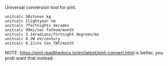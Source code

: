 Universal conversion tool for pint.


```
unitcalc 50stones kg
unitcalc 1lightyear nm
unitcalc 7fortnights decades
unitcalc 99mi/sec fathom/month
unitcalc 3.14radians/fortnight degrees/ms
unitcalc 0.2W eV/century
unitcalc 0.2J/ns ton_TNT/month
```

NOTE: https://pint.readthedocs.io/en/latest/pint-convert.html is better, you prob want that instead.
